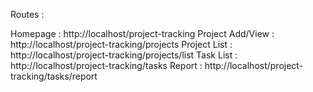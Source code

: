 Routes :

Homepage : http://localhost/project-tracking
Project Add/View : http://localhost/project-tracking/projects
Project List : http://localhost/project-tracking/projects/list
Task List : http://localhost/project-tracking/tasks
Report : http://localhost/project-tracking/tasks/report
